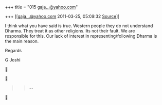 +++
title = "015 gaja...@yahoo.com"

+++
[[gaja...@yahoo.com	2011-03-25, 05:09:32 [Source](https://groups.google.com/g/samskrita/c/EBpErRW_-yU)]]



I think what you have said is true. Western people they do not understand Dharma. They treat it as other religions. Its not their fault. We are responsible for this. Our lack of interest in representing/following Dharma is the main reason.

  
  
Regards

  

  

G Joshi

  





> 
> > --  
> > 



